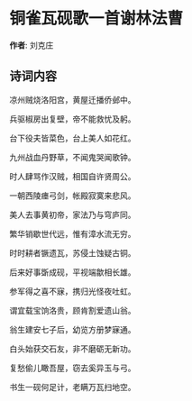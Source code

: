 # 铜雀瓦砚歌一首谢林法曹

**作者**: 刘克庄

## 诗词内容

凉州贼烧洛阳宫，黄屋迁播侨邺中。

兵驱椒房出复壁，帝不能救忧及躬。

台下役夫皆菜色，台上美人如花红。

九州战血丹野草，不闻鬼哭闻歌钟。

时人肆骂作汉贼，相国自许贤周公。

一朝西陵瘗弓剑，帐殿寂寞来悲风。

美人去事黄初帝，家法乃与穹庐同。

繁华销歇世代远，惟有漳水流无穷。

时时耕者镢遗瓦，苏侵土蚀疑古铜。

后来好事斲成砚，平视端歙相长雄。

参军得之喜不寐，携归光怪夜吐虹。

谓宜载宝饷洛贵，顾肯割爱遗山翁。

翁生建安七子后，幼览方册梦寐通。

白头始获交石友，非不磨砺无新功。

复愁偷儿瞰吾屋，窃去奚异玉与弓。

书生一砚何足计，老瞒万瓦扫地空。

